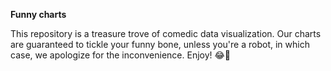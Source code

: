 
**Funny charts**

This repository is a treasure trove of comedic data visualization. Our charts are guaranteed to tickle your funny bone, unless you're a robot, in which case, we apologize for the inconvenience. Enjoy! 😂🤣
